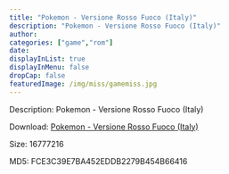 ```yaml
---
title: "Pokemon - Versione Rosso Fuoco (Italy)"
description: "Pokemon - Versione Rosso Fuoco (Italy)"
author: 
categories: ["game","rom"]
date: 
displayInList: true
displayInMenu: false
dropCap: false
featuredImage: /img/miss/gamemiss.jpg
---
```


Description: Pokemon - Versione Rosso Fuoco (Italy)

Download: <a style="text-decoration:underline;" href="https://mega.nz/#!bXQUwKLL!FSirAMnimfzNpGkCBzlhgFHkkl4roBSiP-7gprh0owo" target = "_blank" rel = "nofollow" > Pokemon - Versione Rosso Fuoco (Italy)</a>

Size: 16777216

MD5: FCE3C39E7BA452EDDB2279B454B66416

